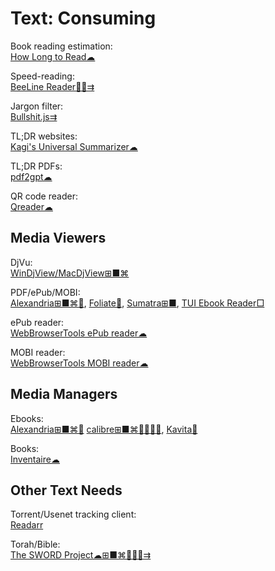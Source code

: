 # Text: Consuming

Book reading estimation:  
[How Long to Read☁](https://www.howlongtoread.com/)

Speed-reading:  
[BeeLine Reader🍎🤖⇉](https://www.beelinereader.com/)

Jargon filter:  
[Bullshit.js⇉](https://mourner.github.io/bullshit.js/)

TL;DR websites:  
[Kagi's Universal Summarizer☁](https://kagi.com/summarizer/index.html)

TL;DR PDFs:  
[pdf2gpt☁](https://pdf2gpt.com/)

QR code reader:  
[Qreader☁](https://qreader.online/)

## Media Viewers

DjVu:  
[WinDjView/MacDjView⊞■⌘](https://windjview.sourceforge.io/)

PDF/ePub/MOBI:  
[Alexandria⊞■⌘🐧](https://github.com/btpf/Alexandria),
[Foliate🐧](https://johnfactotum.github.io/foliate/),
[Sumatra⊞■](https://www.sumatrapdfreader.org/free-pdf-reader.html),
[TUI Ebook Reader□](https://github.com/wustho/baca)

ePub reader:  
[WebBrowserTools ePub reader☁](https://webbrowsertools.com/epub-reader/)

MOBI reader:  
[WebBrowserTools MOBI reader☁](https://webbrowsertools.com/mobi-reader/)

## Media Managers

Ebooks:  
[Alexandria⊞■⌘🐧](https://github.com/btpf/Alexandria)
[calibre⊞■⌘🐧🍎🤖💾](https://calibre-ebook.com/),
[Kavita💾](https://www.kavitareader.com/)

Books:  
[Inventaire☁](https://inventaire.io/)

## Other Text Needs

Torrent/Usenet tracking client:  
[Readarr](https://readarr.com/)

Torah/Bible:  
[The SWORD Project☁⊞■⌘🐧🍎🤖⇉](https://crosswire.org/sword/index.jsp)

